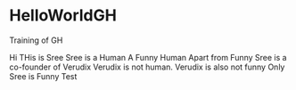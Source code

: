 # HelloWorldGH
Training of GH

Hi THis is Sree
Sree is a Human
A Funny Human
Apart from Funny Sree is a co-founder of Verudix
Verudix is not human. 
Verudix is also not funny
Only Sree is Funny
Test